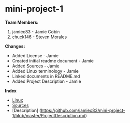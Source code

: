 # mini-project-1

**Team Members:**
1. jamiec83 - Jamie Cobin
2. chuck146 - Steven Morales

**Changes:**
* Added License - Jamie
* Created initial readme document - Jamie
* Added Sources - Jamie
* Added Linux terminology - Jamie
* Linked documents in README.md
* Added Project Description - Jamie

**Index**
* [Linux](Linux.md)
* [Sources](SOURCES.md)
* [Description] (https://github.com/jamiec83/mini-project-1/blob/master/ProjectDescription.md)
